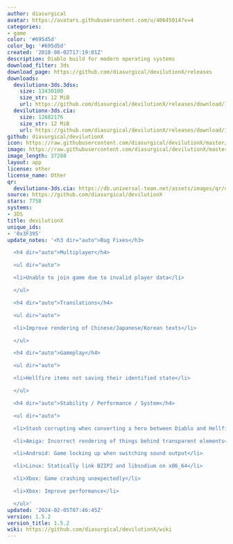 ```yaml
---
author: diasurgical
avatar: https://avatars.githubusercontent.com/u/40645014?v=4
categories:
- game
color: '#695d5d'
color_bg: '#695d5d'
created: '2018-08-02T17:19:01Z'
description: Diablo build for modern operating systems
download_filter: 3ds
download_page: https://github.com/diasurgical/devilutionX/releases
downloads:
  devilutionx-3ds.3dsx:
    size: 13430100
    size_str: 12 MiB
    url: https://github.com/diasurgical/devilutionX/releases/download/1.5.2/devilutionx-3ds.3dsx
  devilutionx-3ds.cia:
    size: 12682176
    size_str: 12 MiB
    url: https://github.com/diasurgical/devilutionX/releases/download/1.5.2/devilutionx-3ds.cia
github: diasurgical/devilutionX
icon: https://raw.githubusercontent.com/diasurgical/devilutionX/master/Packaging/ctr/icon.png
image: https://raw.githubusercontent.com/diasurgical/devilutionX/master/Packaging/ctr/banner.png
image_length: 37280
layout: app
license: other
license_name: Other
qr:
  devilutionx-3ds.cia: https://db.universal-team.net/assets/images/qr/devilutionx-3ds-cia.png
source: https://github.com/diasurgical/devilutionX
stars: 7758
systems:
- 3DS
title: devilutionX
unique_ids:
- '0x3F395'
update_notes: '<h3 dir="auto">Bug Fixes</h3>

  <h4 dir="auto">Multiplayer</h4>

  <ul dir="auto">

  <li>Unable to join game due to invalid player data</li>

  </ul>

  <h4 dir="auto">Translations</h4>

  <ul dir="auto">

  <li>Improve rendering of Chinese/Japanese/Korean texts</li>

  </ul>

  <h4 dir="auto">Gameplay</h4>

  <ul dir="auto">

  <li>Hellfire items not saving their identified state</li>

  </ul>

  <h4 dir="auto">Stability / Performance / System</h4>

  <ul dir="auto">

  <li>Stash corrupting when converting a hero between Diablo and Hellfire</li>

  <li>Amiga: Incorrect rendering of things behind transparent elements</li>

  <li>Android: Game locking up when switching sound output</li>

  <li>Linux: Statically link BZIP2 and libsodium on x86_64</li>

  <li>Xbox: Game crashing unexpectedly</li>

  <li>Xbox: Improve performance</li>

  </ul>'
updated: '2024-02-05T07:46:45Z'
version: 1.5.2
version_title: 1.5.2
wiki: https://github.com/diasurgical/devilutionX/wiki
---
```


